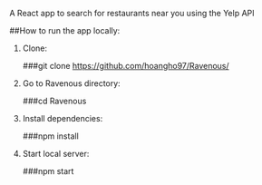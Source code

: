 A React app to search for restaurants near you using the Yelp API 

##How to run the app locally:

1. Clone:
    
    ###git clone https://github.com/hoangho97/Ravenous/

2. Go to Ravenous directory:
    
    ###cd Ravenous 

3. Install dependencies:
    
    ###npm install

4. Start local server:
    
    ###npm start
